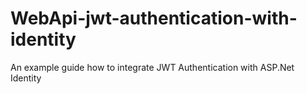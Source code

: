 # WebApi-jwt-authentication-with-identity
An example guide how to integrate JWT Authentication with ASP.Net Identity
